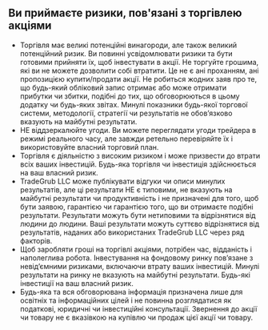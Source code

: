 ## Ви приймаєте ризики, пов'язані з торгівлею акціями

- Торгівля має великі потенційні винагороди, але також великий потенційний ризик. Ви повинні усвідомлювати ризики та бути готовими прийняти їх, щоб інвестувати в акції. Не торгуйте грошима, які ви не можете дозволити собі втратити. Це не є ані проханням, ані пропозицією купити/продати акції. Не робиться жодних заяв про те, що будь-який обліковий запис отримає або може отримати прибутки чи збитки, подібні до тих, що обговорюються в цьому додатку чи будь-яких звітах. Минулі показники будь-якої торгової системи, методології, стратегії чи результатів не обов’язково вказують на майбутні результати.
- НЕ віддзеркалюйте угоди. Ви можете переглядати угоди трейдера в режимі реального часу, але завжди ретельно перевіряйте їх і використовуйте власний торговий план.
- Торгівля є діяльністю з високим ризиком і може призвести до втрати всіх ваших інвестицій. Будь-яка торгівля чи інвестиція здійснюється на ваш власний ризик.
- TradeGrub LLC може публікувати відгуки чи описи минулих результатів, але ці результати НЕ є типовими, не вказують на майбутні результати чи продуктивність і не призначені для того, щоб бути заявою, гарантією чи гарантією того, що ви отримаєте подібні результати. Результати можуть бути нетиповими та відрізнятися від людини до людини. Ваші результати можуть суттєво відрізнятися від результатів, наданих або використаних TradeGrub LLC через ряд факторів. 
- Щоб заробляти гроші на торгівлі акціями, потрібен час, відданість і наполеглива робота. Інвестування на фондовому ринку пов’язане з невід’ємними ризиками, включаючи втрату ваших інвестицій. Минулі результати на ринку не вказують на майбутні результати. Будь-які інвестиції на ваш власний ризик. 
- Будь-яка та вся обговорювана інформація призначена лише для освітніх та інформаційних цілей і не повинна розглядатися як податкові, юридичні чи інвестиційні консультації. Звернення до акції чи товару не є вказівкою на купівлю чи продаж цієї акції чи товару.

